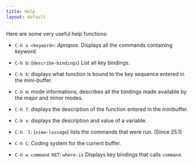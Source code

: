 ```yaml
---
title: Help
layout: default
---
```


Here are some very useful help functions:

- `C-h a <keyword>`: _Apropos_. Displays all the commands containing
_keyword_.
- `C-h b`: (`describe-bindings`) List all key bindings.
- `C-h k`: displays what function is bound to the key sequence entered
  in the mini-buffer.
- `C-h m`: mode informations, describes all the bindings made
  available by the major and minor modes.
- `C-h f`: displays the description of the function entered in the
minibuffer.
- `C-h v`: displays the description and value of a variable.
- `C-h  l`: (`view-lossage`) lists the commands that were run. (Since
  25.1)
- `C-h C`: Coding system for the current buffer.

- `C-h w command RET`: `where-is` Displays key bindings that calls `command`.
